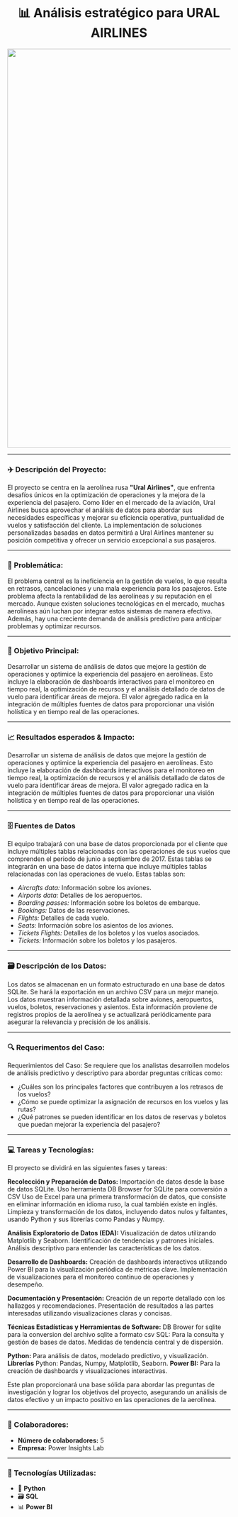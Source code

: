 <div align="center">
  <h1 style="font-weight:bold;">
    📊 Análisis estratégico para URAL AIRLINES
  </h1>
  <img src="https://i.imgur.com/cgMPZKx.png" width="900px">
</div>

---

### ✈️ Descripción del Proyecto:

El proyecto se centra en la aerolínea rusa **"Ural Airlines"**, que enfrenta desafíos únicos en la optimización de operaciones y la mejora de la experiencia del pasajero. Como líder en el mercado de la aviación, Ural Airlines busca aprovechar el análisis de datos para abordar sus necesidades específicas y mejorar su eficiencia operativa, puntualidad de vuelos y satisfacción del cliente. La implementación de soluciones personalizadas basadas en datos permitirá a Ural Airlines mantener su posición competitiva y ofrecer un servicio excepcional a sus pasajeros.

---

### :stop_sign: Problemática:

El problema central es la ineficiencia en la gestión de vuelos, lo que resulta en retrasos, cancelaciones y una mala experiencia para los pasajeros. Este problema afecta la rentabilidad de las aerolíneas y su reputación en el mercado. Aunque existen soluciones tecnológicas en el mercado, muchas aerolíneas aún luchan por integrar estos sistemas de manera efectiva. Además, hay una creciente demanda de análisis predictivo para anticipar problemas y optimizar recursos.

---

### 	:dart: Objetivo Principal:

Desarrollar un sistema de análisis de datos que mejore la gestión de operaciones y optimice la experiencia del pasajero en aerolíneas. Esto incluye la elaboración de dashboards interactivos para el monitoreo en tiempo real, la optimización de recursos y el análisis detallado de datos de vuelo para identificar áreas de mejora. El valor agregado radica en la integración de múltiples fuentes de datos para proporcionar una visión holística y en tiempo real de las operaciones.

---

### :chart_with_upwards_trend: Resultados esperados & Impacto:

Desarrollar un sistema de análisis de datos que mejore la gestión de operaciones y optimice la experiencia del pasajero en aerolíneas. Esto incluye la elaboración de dashboards interactivos para el monitoreo en tiempo real, la optimización de recursos y el análisis detallado de datos de vuelo para identificar áreas de mejora. El valor agregado radica en la integración de múltiples fuentes de datos para proporcionar una visión holística y en tiempo real de las operaciones.

---

### 	:file_cabinet: Fuentes de Datos

El equipo trabajará con una base de datos proporcionada por el cliente que incluye múltiples tablas relacionadas con las operaciones de sus vuelos que comprenden el periodo de junio a septiembre de 2017. Estas tablas se integrarán en una base de datos interna que incluye múltiples tablas relacionadas con las operaciones de vuelo. Estas tablas son:
- *Aircrafts data:* Información sobre los aviones. 
- *Airports data:* Detalles de los aeropuertos.
- *Boarding passes:* Información sobre los boletos de embarque.
- *Bookings:* Datos de las reservaciones.
- *Flights:* Detalles de cada vuelo.
- *Seats:* Información sobre los asientos de los aviones. 
- *Tickets Flights:* Detalles de los boletos y los vuelos asociados.
- *Tickets:* Información sobre los boletos y los pasajeros.

---

### :card_file_box: Descripción de los Datos:

Los datos se almacenan en un formato estructurado en una base de datos SQLite. Se hará la exportación en un archivo CSV para un mejor manejo. Los datos muestran información detallada sobre aviones, aeropuertos, vuelos, boletos, reservaciones y asientos. Esta información proviene de registros propios de la aerolínea y se actualizará periódicamente para asegurar la relevancia y precisión de los análisis.

---

### :mag: Requerimentos del Caso:

Requerimientos del Caso: Se requiere que los analistas desarrollen modelos de análisis predictivo y descriptivo para abordar preguntas críticas como:
- ¿Cuáles son los principales factores que contribuyen a los retrasos de los vuelos?
- ¿Cómo se puede optimizar la asignación de recursos en los vuelos y las rutas?
- ¿Qué patrones se pueden identificar en los datos de reservas y boletos que puedan mejorar la experiencia del pasajero?

---

### :computer: Tareas y Tecnologías:

El proyecto se dividirá en las siguientes fases y tareas: 

**Recolección y Preparación de Datos:**
Importación de datos desde la base de datos SQLite.
Uso herramienta DB Browser for SQLite para conversión a CSV
Uso de Excel para una primera transformación de datos, que consiste en eliminar información en idioma ruso, la cual también existe en inglés.
Limpieza y transformación de los datos, incluyendo datos nulos y faltantes, usando Python y sus librerías como Pandas y Numpy.

**Análisis Exploratorio de Datos (EDA):**
Visualización de datos utilizando Matplotlib y Seaborn.
Identificación de tendencias y patrones iniciales.
Análisis descriptivo para entender las características de los datos.

**Desarrollo de Dashboards:**
Creación de dashboards interactivos utilizando Power BI para la visualización periódica de métricas clave.
Implementación de visualizaciones para el monitoreo continuo de operaciones y desempeño.

**Documentación y Presentación:**
Creación de un reporte detallado con los hallazgos y recomendaciones.
Presentación de resultados a las partes interesadas utilizando visualizaciones claras y concisas.

**Técnicas Estadísticas y Herramientas de Software:**
DB Brower for sqlite para la conversion del archivo sqlite a formato csv SQL: Para la consulta y gestión de bases de datos.
Medidas de tendencia central y de dispersión.

**Python:** Para análisis de datos, modelado predictivo, y visualización.
**Librerías** Python: Pandas, Numpy, Matplotlib, Seaborn.
**Power BI:** Para la creación de dashboards y visualizaciones interactivas.

Este plan proporcionará una base sólida para abordar las preguntas de investigación y lograr los objetivos del proyecto, asegurando un análisis de datos efectivo y un impacto positivo en las operaciones de la aerolínea.

---

### 👥 Colaboradores: 
- **Número de colaboradores:** 5
- **Empresa:** Power Insights Lab

---

### 🚀 Tecnologías Utilizadas:

- 🐍 **Python**
- 🗃️ **SQL**
- 📊 **Power BI**
